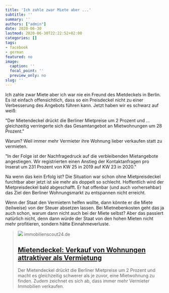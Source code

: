 ```yaml
---
title: 'Ich zahle zwar Miete aber ...'
subtitle: ''
summary: ''
authors: ["admin"]
date: 2020-06-30
lastmod: 2020-06-30T22:22:52+02:00
categories: []
tags:
- facebook
- german
featured: no
image:
  caption: ''
  focal_point: ''
  preview_only: no
slug: ''
---
```

Ich zahle zwar Miete aber ich war nie ein Freund des Mietdeckels in Berlin. Es ist einfach offensichtlich, dass so ein Preisdeckel nicht zu einer Verbesserung des Angebots führen kann. Jetzt haben wir es schwarz auf weiß:

"Der Mietendeckel drückt die Berliner Mietpreise um 2 Prozent und ... gleichzeitig verringerte sich das Gesamtangebot an Mietwohnungen um 28 Prozent."

Warum? Weil immer mehr Vermieter ihre Wohnung lieber verkaufen statt zu vermieten. 

"In der Folge ist der Nachfragedruck auf die verbleibenden Mietangebote angestiegen. Wir registrierten einen Anstieg der Kontaktanfragen pro Inserat um 231 Prozent von KW 25 in 2019 auf KW 23 in 2020."

Na wenn das kein Erfolg ist? Die Situation war schon ohne Mietpreisdeckel furchtbar aber jetzt ist sie mehr als doppelt so schlecht. Hoffentlich wird der Mietpreisdeckel bald abgeschafft. Er hat offenbar (und auch vorhersehbar) das Ziel den Berliner Wohnungsmarkt zu entspannen nicht erreicht. 

Wenn der Staat den Vermietern helfen wollte, dann könnte er die Miete (teilweise) von der Steuer absetzen lassen. Bei Mietnebenkosten geht das ja auch schon, warum dann nicht auch bei der Miete selbst? Aber das passiert natürlich nicht, denn dann würde der Staat von den hohen Mieten nicht mehr profitieren, sondern hätte Einnahmeverluste.
> [![](https://www.immobilienscout24.de/wissen/vermieten/news-mietendeckel-entzieht-dem-markt-mietwohnungen/_jcr_content/og/image.img.jpg/1592466448719.jpg)](https://www.immobilienscout24.de/wissen/vermieten/news-mietendeckel-entzieht-dem-markt-mietwohnungen.html)
> immobilienscout24.de
> ## [Mietendeckel: Verkauf von Wohnungen attraktiver als Vermietung](https://www.immobilienscout24.de/wissen/vermieten/news-mietendeckel-entzieht-dem-markt-mietwohnungen.html)
>
>Der Mietendeckel drückt die Berliner Mietpreise um 2 Prozent und macht es gleichzeitig schwerer als je zuvor, eine Mietwohnung zu finden. Zudem zeichnet es sich ab, dass immer mehr Vermieter Immobilien verkaufen.


